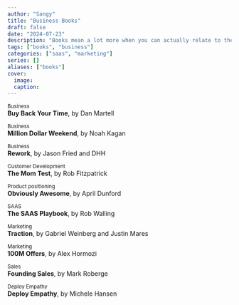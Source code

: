 ```yaml
---
author: "Sangy"
title: "Business Books"
draft: false
date: "2024-07-23"
description: "Books mean a lot more when you can actually relate to the problems they claim to help with."
tags: ["books", "business"]
categories: ["saas", "marketing"]
series: []
aliases: ["books"]
cover:
  image: 
  caption: 
---
```


<small>Business</small> <br>
**Buy Back Your Time**, by Dan Martell

<small>Business</small> <br>
**Million Dollar Weekend**, by Noah Kagan

<small>Business</small> <br>
**Rework**, by Jason Fried and DHH

<small>Customer Development</small> <br>
**The Mom Test**, by Rob Fitzpatrick

<small>Product positioning</small> <br>
**Obviously Awesome**, by April Dunford

<small>SAAS</small> <br>
**The SAAS Playbook**, by Rob Walling

<small>Marketing</small> <br>
**Traction**, by Gabriel Weinberg and Justin Mares

<small>Marketing</small> <br>
**100M Offers**, by Alex Hormozi

<small>Sales</small> <br>
**Founding Sales**, by Mark Roberge

<small>Deploy Empathy</small> <br>
**Deploy Empathy**, by Michele Hansen

